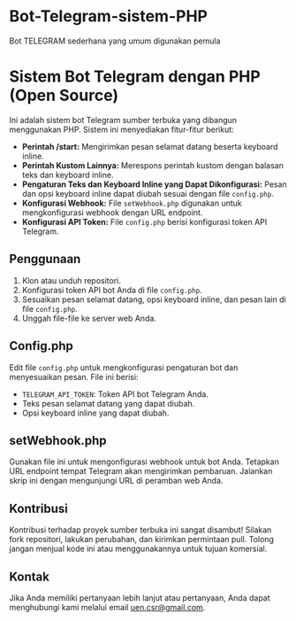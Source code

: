 # Bot-Telegram-sistem-PHP
Bot TELEGRAM sederhana yang umum digunakan pemula 
# Sistem Bot Telegram dengan PHP (Open Source)

Ini adalah sistem bot Telegram sumber terbuka yang dibangun menggunakan PHP. Sistem ini menyediakan fitur-fitur berikut:

- **Perintah /start:** Mengirimkan pesan selamat datang beserta keyboard inline.
- **Perintah Kustom Lainnya:** Merespons perintah kustom dengan balasan teks dan keyboard inline.
- **Pengaturan Teks dan Keyboard Inline yang Dapat Dikonfigurasi:** Pesan dan opsi keyboard inline dapat diubah sesuai dengan file `config.php`.
- **Konfigurasi Webhook:** File `setWebhook.php` digunakan untuk mengkonfigurasi webhook dengan URL endpoint.
- **Konfigurasi API Token:** File `config.php` berisi konfigurasi token API Telegram.

## Penggunaan

1. Klon atau unduh repositori.
2. Konfigurasi token API bot Anda di file `config.php`.
3. Sesuaikan pesan selamat datang, opsi keyboard inline, dan pesan lain di file `config.php`.
4. Unggah file-file ke server web Anda.

## Config.php

Edit file `config.php` untuk mengkonfigurasi pengaturan bot dan menyesuaikan pesan. File ini berisi:

- `TELEGRAM_API_TOKEN`: Token API bot Telegram Anda.
- Teks pesan selamat datang yang dapat diubah.
- Opsi keyboard inline yang dapat diubah.

## setWebhook.php

Gunakan file ini untuk mengonfigurasi webhook untuk bot Anda. Tetapkan URL endpoint tempat Telegram akan mengirimkan pembaruan. Jalankan skrip ini dengan mengunjungi URL di peramban web Anda.

## Kontribusi

Kontribusi terhadap proyek sumber terbuka ini sangat disambut! Silakan fork repositori, lakukan perubahan, dan kirimkan permintaan pull. Tolong jangan menjual kode ini atau menggunakannya untuk tujuan komersial.

## Kontak

Jika Anda memiliki pertanyaan lebih lanjut atau pertanyaan, Anda dapat menghubungi kami melalui email uen.csr@gmail.com.
